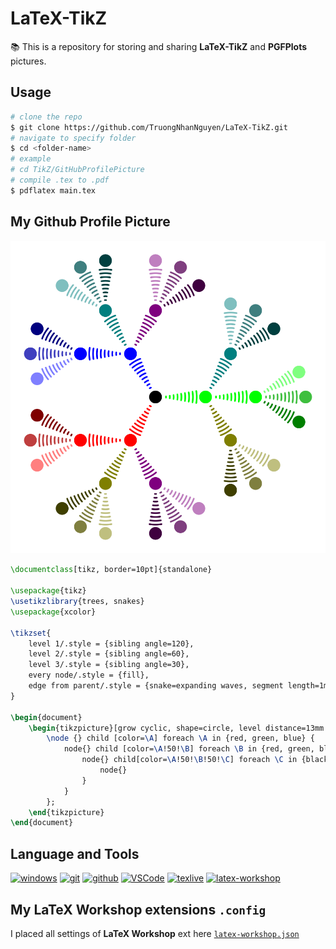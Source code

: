 # LaTeX-TikZ

📚 This is a repository for storing and sharing **LaTeX-TikZ**  and **PGFPlots** pictures.

## Usage

```sh
# clone the repo
$ git clone https://github.com/TruongNhanNguyen/LaTeX-TikZ.git
# navigate to specify folder
$ cd <folder-name>
# example
# cd TikZ/GitHubProfilePicture
# compile .tex to .pdf
$ pdflatex main.tex
```

## My Github Profile Picture

![github](TikZ/GitHubProfilePicture/github-profile-picture.png)

```latex
\documentclass[tikz, border=10pt]{standalone}

\usepackage{tikz}
\usetikzlibrary{trees, snakes}
\usepackage{xcolor}

\tikzset{
    level 1/.style = {sibling angle=120},
    level 2/.style = {sibling angle=60},
    level 3/.style = {sibling angle=30},
    every node/.style = {fill},
    edge from parent/.style = {snake=expanding waves, segment length=1mm, segment angle=10, very thick, draw}
}

\begin{document}
    \begin{tikzpicture}[grow cyclic, shape=circle, level distance=13mm ,cap=round]
        \node {} child [color=\A] foreach \A in {red, green, blue} {
            node{} child [color=\A!50!\B] foreach \B in {red, green, blue}{
                node{} child[color=\A!50!\B!50!\C] foreach \C in {black, gray, white}{
                    node{}
                }
            }
        };
    \end{tikzpicture}
\end{document}
```

## Language and Tools

[![windows](https://img.shields.io/badge/windows-11-blue?logo=windows&logoColor=blue&labelColor=000000)](https://www.microsoft.com/en-us/windows?r=1)
[![git](https://img.shields.io/badge/Git-2.34.1.windows.1-f05032?logo=git&labelColor=000000)](https://git-scm.com/)
[![github](https://img.shields.io/badge/GitHub-000000?logo=github&logoColor=181717&labelColor=white)](https://github.com)
[![VSCode](https://img.shields.io/badge/Visual_Studio_Code-1.63.2-1f425f.svg?logo=visual-studio-code&logoColor=007acc&labelColor=000000)](https://code.visualstudio.com/)
[![texlive](https://img.shields.io/badge/TeXLive-2021-teal?logo=latex&logoColor=teal&labelColor=000000)](https://tug.org/texlive/)
[![latex-workshop](https://img.shields.io/badge/latex_workshop-8.23.0-007acc?logo=visual-studio-code&logoColor=007acc&labelColor=000000)](https://marketplace.visualstudio.com/items?itemName=James-Yu.latex-workshop)

## My LaTeX Workshop extensions `.config`

I placed all settings of **LaTeX Workshop** ext here
[`latex-workshop.json`](.config/latex-workshop.json)
